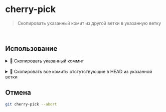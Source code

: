 # cherry-pick
> Скопировать указанный комит из другой ветки в указанную ветку

<br>

## Использование

  <details>
  <summary> 🔹 Скопировать указанный коммит</summary>
  <br>
  🚩 Создает новый коммит с теми же изменениями, что и выбранный коммит
    
  <br>
  <br>
    
  🚩 Новые коммиты имеют новые идентификаторы, так как они отличаются от оригинальных коммитов в истории

  <br>
  
  ```bash
  git cherry-pick <commit_hash>.
  ```
  </details>
  
  <br>
  
  <details>
  <summary> 🔹 Скопировать все комиты отстутствующие в HEAD из указанной ветки</summary>
  <br>
  🚩 Флаг `-n` подтянет изменения в рабочую директорию, но без коммита
    
  <br>

  <br>
  
  ```bash
  git cherry-pick master..feature
  ```

  👆 Скопировать все комиты из feature, которых нет в master
  </details>


  ## Отмена

  ```bash
  git cherry-pick --abort
  ```
